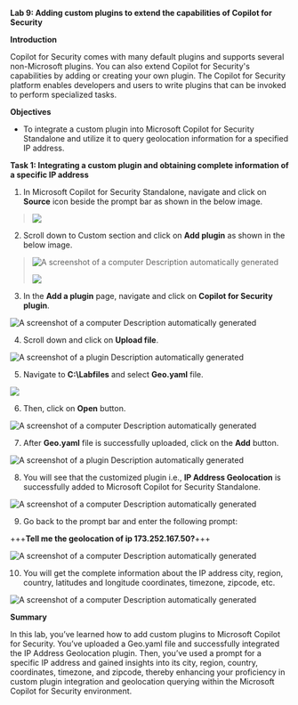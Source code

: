 **Lab 9: Adding custom plugins to extend the capabilities of Copilot for
Security**

**Introduction**

Copilot for Security comes with many default plugins and supports
several non-Microsoft plugins. You can also extend Copilot for
Security's capabilities by adding or creating your own plugin. The
Copilot for Security platform enables developers and users to write
plugins that can be invoked to perform specialized tasks.

**Objectives**

- To integrate a custom plugin into Microsoft Copilot for Security
  Standalone and utilize it to query geolocation information for a
  specified IP address.

**Task 1: Integrating a custom plugin and obtaining complete information
of a specific IP address**

1.  In Microsoft Copilot for Security Standalone, navigate and click on
    **Source** icon beside the prompt bar as shown in the below image.

> ![](./media/image1.png)

2.  Scroll down to Custom section and click on **Add plugin** as shown
    in the below image.

> ![A screenshot of a computer Description automatically
> generated](./media/image2.png)
>
> ![](./media/image3.png)

3.  In the **Add a plugin** page, navigate and click on **Copilot for
    Security plugin**.

![A screenshot of a computer Description automatically
generated](./media/image4.png)

4.  Scroll down and click on **Upload file**.

![A screenshot of a plugin Description automatically
generated](./media/image5.png)

5.  Navigate to **C:\Labfiles** and select **Geo.yaml** file.

![](./media/image6.png)

6.  Then, click on **Open** button.

![A screenshot of a computer Description automatically
generated](./media/image7.png)

7.  After **Geo.yaml** file is successfully uploaded, click on the
    **Add** button.

![A screenshot of a plugin Description automatically
generated](./media/image8.png)

8.  You will see that the customized plugin i.e., **IP Address
    Geolocation** is successfully added to Microsoft Copilot for
    Security Standalone.

![A screenshot of a computer Description automatically
generated](./media/image9.png)

9.  Go back to the prompt bar and enter the following prompt:

+++**Tell me the geolocation of ip 173.252.167.50?**+++

![A screenshot of a computer Description automatically
generated](./media/image10.png)

10. You will get the complete information about the IP address city,
    region, country, latitudes and longitude coordinates, timezone,
    zipcode, etc.

![A screenshot of a computer Description automatically
generated](./media/image11.png)

**Summary**

In this lab, you’ve learned how to add custom plugins to Microsoft
Copilot for Security. You’ve uploaded a Geo.yaml file and successfully
integrated the IP Address Geolocation plugin. Then, you’ve used a prompt
for a specific IP address and gained insights into its city, region,
country, coordinates, timezone, and zipcode, thereby enhancing your
proficiency in custom plugin integration and geolocation querying within
the Microsoft Copilot for Security environment.
